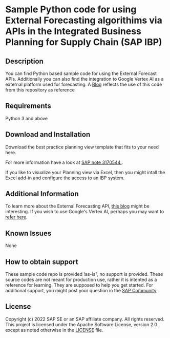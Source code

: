 # Sample Python code for using External Forecasting algorithims via APIs in the Integrated Business Planning for Supply Chain (SAP IBP)

<!--- Register repository https://api.reuse.software/register, then add REUSE badge:
[![REUSE status](https://api.reuse.software/badge/github.com/SAP-samples/integrated-business-planning-external-forecasting-python)](https://api.reuse.software/info/github.com/SAP-samples/integrated-business-planning-external-forecasting-python)
-->

## Description
You can find Python based sample code for using the External Forecast APIs. Additionally you can also find the integration to Google Vertex AI as a external platform used for forecasting. A [Blog](https://medium.com/p/a39039ad9c6b) reflects the use of this code from this repository as reference

## Requirements
Python 3 and above

## Download and Installation
Download the best practice planning view template that fits to your need here.

For more information have a look at [SAP note 3170544.](https://launchpad.support.sap.com/#/notes/3170544).

If you like to visualize your Planning view via Excel, then you might intall the Excel add-in and configure the access to an IBP system.


## Additional Information
To learn more about the External Forecasting API, [this blog](https://blogs.sap.com/2022/05/11/how-to-forecast-using-custom-external-algorithms) might be interesting.
If you wish to use Google's Vertex AI, perhaps you may want to [refer here](https://cloud.google.com/vertex-ai).

## Known Issues
None

## How to obtain support
These sample code repo is provided !as-is", no support is provided. These source codes are not meant for production use, rather it is intented as a reference for learning. They are supposed to help you get started. For additional support, you might post your question in the [SAP Community](https://answers.sap.com/questions/ask.html)

## License
Copyright (c) 2022 SAP SE or an SAP affiliate company. All rights reserved. This project is licensed under the Apache Software License, version 2.0 except as noted otherwise in the [LICENSE](LICENSE) file.
